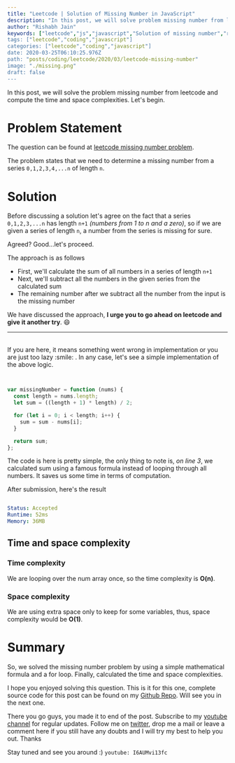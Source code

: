 ```yaml
---
title: "Leetcode | Solution of Missing Number in JavaScript"
description: "In this post, we will solve problem missing number from leetcode and compute the time and space complexities. Let's begin."
author: "Rishabh Jain"
keywords: ["leetcode","js","javascript","Solution of missing number","rishabh","jain","rishabh jain","rishabh1403","blog","competitive","coding","programming","tech","technology", interview", "interview questions"]
tags: ["leetcode","coding","javascript"]
categories: ["leetcode","coding","javascript"]
date: 2020-03-25T06:10:25.976Z
path: "posts/coding/leetcode/2020/03/leetcode-missing-number"
image: "./missing.png"
draft: false
---
```


In this post, we will solve the problem missing number from leetcode and compute the time and space complexities. Let's begin.
<!--more-->

# Problem Statement
The question can be found at [leetcode missing number problem](https://leetcode.com/problems/missing-number/).

The problem states that we need to determine a missing number from a series
`0,1,2,3,4,...n` of length `n`.


# Solution

Before discussing a solution let's agree on the fact that a series `0,1,2,3,...n`
has length `n+1` *(numbers from 1 to n and a zero)*, so if we are given a series of
length `n`, a number from the series is missing for sure.

Agreed? Good...let's proceed.

The approach is as follows

- First, we'll calculate the sum of all numbers in a series of length `n+1`
- Next, we'll subtract all the numbers in the given series from the calculated sum
- The remaining number after we subtract all the number from the input is the
  missing number

We have discussed the approach, **I urge you to go ahead on leetcode and give it another try**. :smile:

<hr />
<br />
If you are here, it means something went wrong in implementation or you are just too lazy :smile: . In any case, let's see a simple implementation of the above logic.

```js


var missingNumber = function (nums) {
  const length = nums.length;
  let sum = ((length + 1) * length) / 2;

  for (let i = 0; i < length; i++) {
    sum = sum - nums[i];
  }

  return sum;
};

```

The code is here is pretty simple, the only thing to note is, *on line 3*, we
calculated sum using a famous formula instead of looping through all numbers. It
saves us some time in terms of computation. 

After submission, here's the result

```yaml

Status: Accepted
Runtime: 52ms
Memory: 36MB

```

## Time and space complexity

### Time complexity

We are looping over the num array once, so the time complexity is **O(n)**.

### Space complexity

We are using extra space only to keep for some variables, thus, space
complexity would be **O(1)**.

# Summary

So, we solved the missing number problem by using a
simple mathematical formula and a for loop. Finally, calculated the time and space complexities.

I hope you enjoyed solving this question. This is it for this one, complete source code for this post can be found on my [Github Repo](https://github.com/rishabh1403/leetcode-javascript-solutions). Will see you in the next one.

There you go guys, you made it to end of the post.  Subscribe to my [youtube channel](https://www.youtube.com/rishabh1403) for regular updates. Follow me on [twitter](https://www.twitter.com/rishabhjain1403), drop me a mail or leave a comment here if you still have any doubts and I will try my best to help you out. Thanks

Stay tuned and see you around :)
`youtube: I6AUMvi13fc`